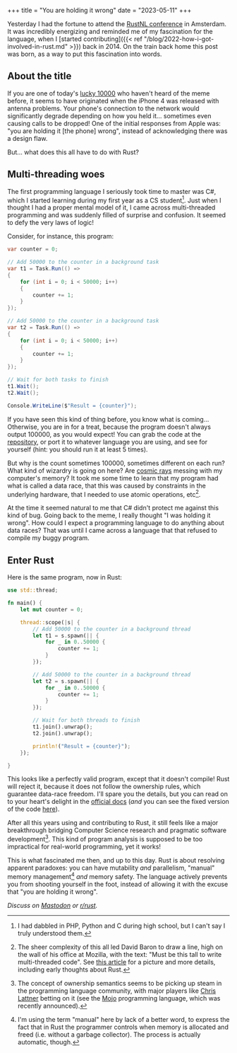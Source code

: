 +++
title = "You are holding it wrong"
date = "2023-05-11"
+++

Yesterday I had the fortune to attend the [RustNL
conference](https://www.youtube.com/watch?v=9Q4yNlbfiYk) in Amsterdam. It was incredibly energizing
and reminded me of my fascination for the language, when I [started contributing]({{< ref
"/blog/2022-how-i-got-involved-in-rust.md" >}}) back in 2014. On the train back home this post was
born, as a way to put this fascination into words.

## About the title

If you are one of today's [lucky 10000](https://xkcd.com/1053/) who haven't heard of the meme
before, it seems to have originated when the iPhone 4 was released with antenna problems. Your
phone's connection to the network would significantly degrade depending on how you held it...
sometimes even causing calls to be dropped! One of the initial responses from Apple was: "you are
holding it [the phone] wrong", instead of acknowledging there was a design flaw.

But... what does this all have to do with Rust?

## Multi-threading woes

The first programming language I seriously took time to master was C#, which I started learning
during my first year as a CS student[^1]. Just when I thought I had a proper mental model of it, I
came across multi-threaded programming and was suddenly filled of surprise and confusion. It seemed
to defy the very laws of logic!

Consider, for instance, this program:

```csharp
var counter = 0;

// Add 50000 to the counter in a background task
var t1 = Task.Run(() =>
{
    for (int i = 0; i < 50000; i++)
    {
        counter += 1;
    }
});

// Add 50000 to the counter in a background task
var t2 = Task.Run(() =>
{
    for (int i = 0; i < 50000; i++)
    {
        counter += 1;
    }
});

// Wait for both tasks to finish
t1.Wait();
t2.Wait();

Console.WriteLine($"Result = {counter}");
```

If you have seen this kind of thing before, you know what is coming... Otherwise, you are in for a
treat, because the program doesn't always output 100000, as you would expect! You can grab the code
at the
[repository](https://github.com/aochagavia/blog-code/tree/main/2023-you-are-holding-it-wrong), or
port it to whatever language you are using, and see for yourself (hint: you should run it at least 5
times).

But why is the count sometimes 100000, sometimes different on each run? What kind of wizardry is
going on here? Are [cosmic rays](https://en.wikipedia.org/wiki/Soft_error) messing with my
computer's memory? It took me some time to learn that my program had what is called a data race,
that this was caused by constraints in the underlying hardware, that I needed to use atomic
operations, etc[^2].

At the time it seemed natural to me that C# didn't protect me against this kind of bug. Going back
to the meme, I really thought "I was holding it wrong". How could I expect a programming language to
do anything about data races? That was until I came across a language that that refused to compile
my buggy program.

## Enter Rust

Here is the same program, now in Rust:

```rust
use std::thread;

fn main() {
    let mut counter = 0;

    thread::scope(|s| {
        // Add 50000 to the counter in a background thread
        let t1 = s.spawn(|| {
            for _ in 0..50000 {
                counter += 1;
            }
        });

        // Add 50000 to the counter in a background thread
        let t2 = s.spawn(|| {
            for _ in 0..50000 {
                counter += 1;
            }
        });

        // Wait for both threads to finish
        t1.join().unwrap();
        t2.join().unwrap();

        println!("Result = {counter}");
    });

}
```

This looks like a perfectly valid program, except that it doesn't compile! Rust will reject it,
because it does not follow the ownership rules, which guarantee data-race freedom. I'll spare you
the details, but you can read on to your heart's delight in the [official
docs](https://doc.rust-lang.org/book/ch04-00-understanding-ownership.html) (_and_ you can see the
fixed version of the code
[here](https://github.com/aochagavia/blog-code/blob/main/2023-you-are-holding-it-wrong/parallel-count-rs/src/main.rs)).

After all this years using and contributing to Rust, it still feels like a major breakthrough
bridging Computer Science research and pragmatic software development[^3]. This kind of program analysis
is supposed to be too impractical for real-world programming, yet it works!

This is what fascinated me then, and up to this day. Rust is about resolving apparent paradoxes: you
can have mutability _and_ parallelism, "manual" memory management[^4] _and_ memory safety. The
language actively prevents you from shooting yourself in the foot, instead of allowing it with the
excuse that "you are holding it wrong".

_Discuss on [Mastodon](https://masto.ochagavia.nl/@adolfo/110349687500307185) or
[r/rust](https://old.reddit.com/r/rust/comments/13el1kx/you_are_holding_it_wrong/)._

[^1]: I had dabbled in PHP, Python and C during high school, but I can't say I truly understood
    them.
[^2]: The sheer complexity of this all led David Baron to draw a line, high on the wall of his
    office at Mozilla, with the text: "Must be this tall to write multi-threaded code". See [this
    article](https://bholley.net/blog/2015/must-be-this-tall-to-write-multi-threaded-code.html) for
    a picture and more details, including early thoughts about Rust.
[^3]: The concept of ownership semantics seems to be picking up steam in the programming language
    community, with major players like [Chris Lattner](https://en.wikipedia.org/wiki/Chris_Lattner)
    betting on it (see the [Mojo](https://www.modular.com/mojo) programming language, which was
    recently announced).
[^4]: I'm using the term "manual" here by lack of a better word, to express the fact that in Rust
    the programmer controls when memory is allocated and freed (i.e. without a garbage collector).
    The process is actually automatic, though.

